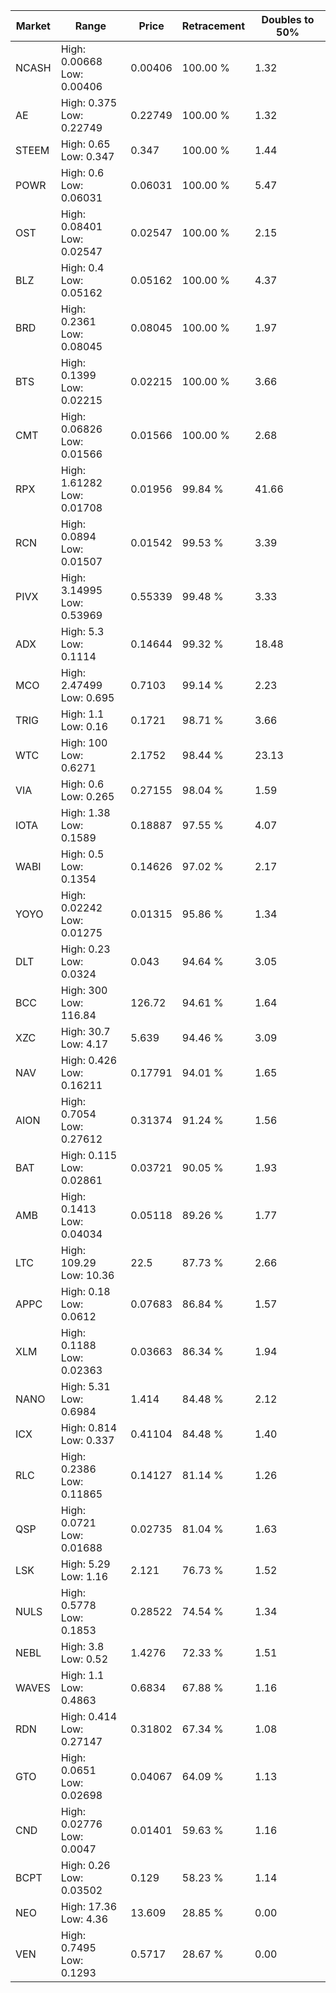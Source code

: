 | Market | Range | Price| Retracement | Doubles to 50% |
| --- | --- | --- | --- | --- |
| NCASH | High: 0.00668<br />Low: 0.00406 | 0.00406 | 100.00 % | 1.32 |
| AE | High: 0.375<br />Low: 0.22749 | 0.22749 | 100.00 % | 1.32 |
| STEEM | High: 0.65<br />Low: 0.347 | 0.347 | 100.00 % | 1.44 |
| POWR | High: 0.6<br />Low: 0.06031 | 0.06031 | 100.00 % | 5.47 |
| OST | High: 0.08401<br />Low: 0.02547 | 0.02547 | 100.00 % | 2.15 |
| BLZ | High: 0.4<br />Low: 0.05162 | 0.05162 | 100.00 % | 4.37 |
| BRD | High: 0.2361<br />Low: 0.08045 | 0.08045 | 100.00 % | 1.97 |
| BTS | High: 0.1399<br />Low: 0.02215 | 0.02215 | 100.00 % | 3.66 |
| CMT | High: 0.06826<br />Low: 0.01566 | 0.01566 | 100.00 % | 2.68 |
| RPX | High: 1.61282<br />Low: 0.01708 | 0.01956 | 99.84 % | 41.66 |
| RCN | High: 0.0894<br />Low: 0.01507 | 0.01542 | 99.53 % | 3.39 |
| PIVX | High: 3.14995<br />Low: 0.53969 | 0.55339 | 99.48 % | 3.33 |
| ADX | High: 5.3<br />Low: 0.1114 | 0.14644 | 99.32 % | 18.48 |
| MCO | High: 2.47499<br />Low: 0.695 | 0.7103 | 99.14 % | 2.23 |
| TRIG | High: 1.1<br />Low: 0.16 | 0.1721 | 98.71 % | 3.66 |
| WTC | High: 100<br />Low: 0.6271 | 2.1752 | 98.44 % | 23.13 |
| VIA | High: 0.6<br />Low: 0.265 | 0.27155 | 98.04 % | 1.59 |
| IOTA | High: 1.38<br />Low: 0.1589 | 0.18887 | 97.55 % | 4.07 |
| WABI | High: 0.5<br />Low: 0.1354 | 0.14626 | 97.02 % | 2.17 |
| YOYO | High: 0.02242<br />Low: 0.01275 | 0.01315 | 95.86 % | 1.34 |
| DLT | High: 0.23<br />Low: 0.0324 | 0.043 | 94.64 % | 3.05 |
| BCC | High: 300<br />Low: 116.84 | 126.72 | 94.61 % | 1.64 |
| XZC | High: 30.7<br />Low: 4.17 | 5.639 | 94.46 % | 3.09 |
| NAV | High: 0.426<br />Low: 0.16211 | 0.17791 | 94.01 % | 1.65 |
| AION | High: 0.7054<br />Low: 0.27612 | 0.31374 | 91.24 % | 1.56 |
| BAT | High: 0.115<br />Low: 0.02861 | 0.03721 | 90.05 % | 1.93 |
| AMB | High: 0.1413<br />Low: 0.04034 | 0.05118 | 89.26 % | 1.77 |
| LTC | High: 109.29<br />Low: 10.36 | 22.5 | 87.73 % | 2.66 |
| APPC | High: 0.18<br />Low: 0.0612 | 0.07683 | 86.84 % | 1.57 |
| XLM | High: 0.1188<br />Low: 0.02363 | 0.03663 | 86.34 % | 1.94 |
| NANO | High: 5.31<br />Low: 0.6984 | 1.414 | 84.48 % | 2.12 |
| ICX | High: 0.814<br />Low: 0.337 | 0.41104 | 84.48 % | 1.40 |
| RLC | High: 0.2386<br />Low: 0.11865 | 0.14127 | 81.14 % | 1.26 |
| QSP | High: 0.0721<br />Low: 0.01688 | 0.02735 | 81.04 % | 1.63 |
| LSK | High: 5.29<br />Low: 1.16 | 2.121 | 76.73 % | 1.52 |
| NULS | High: 0.5778<br />Low: 0.1853 | 0.28522 | 74.54 % | 1.34 |
| NEBL | High: 3.8<br />Low: 0.52 | 1.4276 | 72.33 % | 1.51 |
| WAVES | High: 1.1<br />Low: 0.4863 | 0.6834 | 67.88 % | 1.16 |
| RDN | High: 0.414<br />Low: 0.27147 | 0.31802 | 67.34 % | 1.08 |
| GTO | High: 0.0651<br />Low: 0.02698 | 0.04067 | 64.09 % | 1.13 |
| CND | High: 0.02776<br />Low: 0.0047 | 0.01401 | 59.63 % | 1.16 |
| BCPT | High: 0.26<br />Low: 0.03502 | 0.129 | 58.23 % | 1.14 |
| NEO | High: 17.36<br />Low: 4.36 | 13.609 | 28.85 % | 0.00 |
| VEN | High: 0.7495<br />Low: 0.1293 | 0.5717 | 28.67 % | 0.00 |
